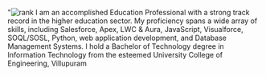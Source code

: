 
"![rank](https://github.com/vcr50/vcr50/assets/50842331/d8a2c912-1f6c-4c12-a0cf-af89286d4ba5)
I am an accomplished Education Professional with a strong track record in the higher education sector. My proficiency spans a wide array of skills, including Salesforce, Apex, LWC & Aura, JavaScript, Visualforce, SOQL/SOSL, Python, web application development, and Database Management Systems. I hold a Bachelor of Technology degree in Information Technology from the esteemed University College of Engineering, Villupuram

